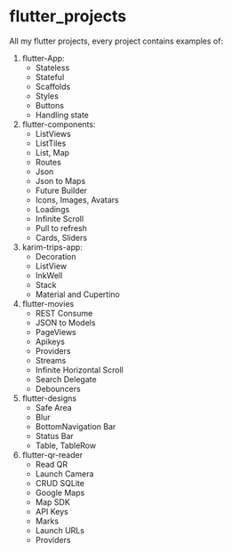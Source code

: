 # flutter_projects
All my flutter projects, every project contains examples of:

1. flutter-App:
    - Stateless
    - Stateful
    - Scaffolds
    - Styles
    - Buttons
    - Handling state
2. flutter-components:
    - ListViews
    - ListTiles
    - List, Map
    - Routes
    - Json
    - Json to Maps
    - Future Builder
    - Icons, Images, Avatars
    - Loadings
    - Infinite Scroll
    - Pull to refresh
    - Cards, Sliders
3. karim-trips-app:
    - Decoration
    - ListView
    - InkWell
    - Stack
    - Material and Cupertino
4. flutter-movies
    - REST Consume
    - JSON to Models
    - PageViews
    - Apikeys
    - Providers
    - Streams
    - Infinite Horizontal Scroll
    - Search Delegate
    - Debouncers
5. flutter-designs
    - Safe Area
    - Blur
    - BottomNavigation Bar
    - Status Bar
    - Table, TableRow
6. flutter-qr-reader
    - Read QR
    - Launch Camera
    - CRUD SQLite
    - Google Maps
    - Map SDK
    - API Keys
    - Marks
    - Launch URLs
    - Providers